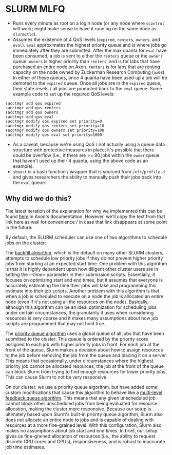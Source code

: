 # SLURM MLFQ

 * Runs every minute as root on a login node (or any node where `scontrol` will work; might make sense to have it running on the same node as `slurmctld`).
 * Assumes the existence of 4 QoS levels (`expired`, `renters`, `owners`, and `eval`).  `eval` approximates the highest priority queue and is where jobs go immediately after they are submitted. After the max quanta for `eval` have been consumed, a job is sent to either the `renters` queue or the `owners` queue.  `owners` is higher priority than `renters`, and is for labs that have purchased an entire node on Axon.  `renters` is for labs that are renting capacity on the node owned by Zuckerman Research Computing (`ax08`).  In either of these queues, once 4 quanta have been used up a job will be demoted to the `expired` queue.  Once all jobs are in the `expired` queue, their state resets / all jobs are promoted back to the `eval` queue.  Some example code to set up the required QoS levels:

```
sacctmgr add qos expired
sacctmgr add qos renters
sacctmgr add qos owners
sacctmgr add qos eval
sacctmgr modify qos expired set priority=0
sacctmgr modify qos renters set priority=10
sacctmgr modify qos owners set priority=100
sacctmgr modify qos eval set priority=1000
```

 * As a caveat, because we're using QoS / not actually using a queue data structure with protective measures in place, it's possible that there could be overflow (i.e., if there are >= 90 jobs within the `owner` queue that haven't used up their 4 quanta, using the above code as an example).
 * `sboost` is a bash function / wrapper that is sourced from `/etc/profile.d` and gives researchers the ability to manually push their jobs back into the `eval` queue.

## Why did we do this?

The latest iteration of the explanation for why we implemented this can be found [here](https://confluence.columbia.edu/confluence/display/zmbbi/Slurm+Overview#SlurmOverview-SchedulingAlgorithm) in Axon's documentation.  However, we'll copy the text from that link here as well for convenience / in case that link disappears at some point in the future:

By default, the SLURM scheduler can use one of two algorithms to schedule jobs on the cluster:

The [backfill algorithm](https://slurm.schedmd.com/SUG14/sched_tutorial.pdf), which is the default on many other SLURM clusters, attempts to schedule low priority jobs if they do not prevent higher priority jobs from starting at an expected start time.  One problem with this algorithm is that it is highly dependent upon how diligent other cluster users are in setting the *--time=* parameter in their submission scripts.  Essentially, it focuses on optimizing start and end times, but it assumes that everyone is accurately estimating the time their jobs will take and programming this estimate into their job scripts.  Another problem with this algorithm is that when a job is scheduled to execute on a node the job is allocated an entire node (even if it's not using all the resources on the node).  Basically, although this algorithm can be an ideal optimization for scheduling jobs under certain circumstances, the granularity it uses when considering resources is very coarse and it makes many assumptions about how job scripts are programmed that may not hold true.

The [priority queue algorithm](http://www.cs.columbia.edu/~bauer/cs3134-f15/slides/w3134-1-lecture13.pdf) uses a global queue of all jobs that have been submitted to the cluster.  This queue is ordered by the priority score assigned to each job with higher priority jobs in front.  For each job at the front of the queue, Slurm makes a decision about how to assign resources to the job before removing the job from the queue and placing it on a server.  This means that occasionally, under circumstances where the highest priority job cannot be allocated resources, the job at the front of the queue can block Slurm from trying to find enough resources for lower priority jobs.  This can cause Slurm to not be very responsive.

On our cluster, we use a priority queue algorithm, but have added some custom modifications that cause this algorithm to behave like a [multi-level feedback queue algorithm](http://pages.cs.wisc.edu/~remzi/OSTEP/cpu-sched-mlfq.pdf).  This means that any given unscheduled job cannot block other unscheduled jobs from being evaluated for resource allocation, making the cluster more responsive.  Because our setup is ultimately based upon Slurm's built-in priority queue algorithm, Slurm also does not allocate an entire node to jobs and is capable of dealing with resources at a more fine-grained level.  With this configuration, Slurm also makes no assumptions about job start and end times.  In brief, our setup gives us fine-grained allocation of resources (i.e., the ability to request discrete CPU cores and GPUs), responsiveness, and is robust to inaccurate job time estimates.
